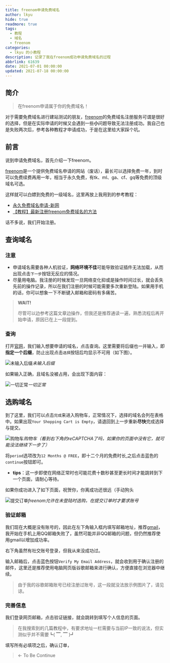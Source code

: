 ```yaml
---
title: freenom申请免费域名
author: lkyu
hide: true
readmore: true
tags:
  - 教程
  - 域名
  - freenom
categories:
  - lkyu 的小教程
description: 记录了我在freenom成功申请免费域名的过程
abbrlink: 61639
date: 2021-07-01 00:00:00
updated: 2021-07-18 00:00:00
---
```

## 简介

> 在freenom申请属于你的免费域名！  

对于需要免费域名进行建站测试的朋友，[freenom](https://www.freenom.com/)的免费域名注册服务可谓是很好的选择，但是在实际申请的时候又会遇到一些**小**问题导致无法注册成功。我自己也是失败两次后，参考各种教程才申请成功，于是在这里给大家踩个坑。

<!-- more -->

## 前言

说到申请免费域名，首先介绍一下freenom。

[freenom](https://www.freenom.com/)是一个提供免费域名申请的网站（废话），最长可以选择免费一年，到时可以免费续费再用一年，相当于永久免费，有tk、ml、ga、cf、gq等免费的顶级域名可选。

这样就可以白嫖到免费的一级域名，这里再放上我用到的参考教程：

- [永久免费域名申请-新网](http://www.xinnet.com/xinnews/domain/40047.html)
- [【教程】最新注册freenom免费域名的方法](https://zhuanlan.zhihu.com/p/115535965)

话不多说，我们开始注册。

## 查询域名

### **注意**

- 申请域名需要各种人机验证，**网络环境不佳**可能导致验证插件无法加载，从而出现点击`下一步`按钮无反应的情况。
- 尽量用电脑。我注册的时候发现一旦网络变化抑或是操作时间过长，就会丢失先前的操作记录，所以在我们注册的时候可能需要多次重新登陆。如果用手机的话，你可以想象一下不断键入邮箱和密码有多痛苦。

> **WAIT!**
>
>尽管可以边参考这篇文章边操作，但我还是推荐通读一遍，熟悉流程后再开始申请，原因已在上一段提到。

### 查询

打开[官网](https://www.freenom.com/)，我们输入想要申请的域名，点击查询。这里需要将后缀也一并输入，即**指定一个后缀**，防止出现点击`选择`按钮后均显示不可用（如下图）。

![未输入后缀](https://pic.imgdb.cn/item/60e143995132923bf844dfee.jpg)_未输入后缀_

如果输入正确，且域名没被占用，会出现下面内容：

![一切正常](https://pic.imgdb.cn/item/60e14c5c5132923bf88e948c.jpg)_一切正常_

## 选购域名

到了这里，我们可以点击`完成`来进入购物车，正常情况下，选择的域名会列在表格中。如果出现`Your Shopping Cart is Empty`，请退回到上一步重新**尽快**完成选择与提交。

![购物车](https://pic.imgdb.cn/item/60e152665132923bf8c50346.jpg)_购物车（看到右下角的reCAPTCHA了吗，如果你的页面中没有它，就可能没法继续下一步了）_

将`period`选项改为`12 Months @ FREE`，即十二个月的免费时长,之后点击蓝色的`continue`按钮即可。

- **tips**：这一步即使在网络正常时也可能花费十数秒甚至更长时间才能跳转到下一个页面，请耐心等待。

如果你成功进入了如下页面，祝贺你，你离成功还很远（手动狗头

![提交订单](https://pic.imgdb.cn/item/60e165495132923bf8705d49.jpg)_freenom允许在未登陆时选购，在提交订单时才要求账号_

### 验证邮箱

我们现在大概是没有账号的，因此在左下角输入框内填写邮箱地址，推荐[gmail](gmail.com)，我开始在手机上用QQ邮箱失败了，虽然可能并非QQ邮箱的问题，但仍然推荐使用gmail以增加成功率。

右下角虽然有社交账号登录，但我从来没成功过。

输入邮箱后，点击蓝色按钮`Verify My Email Address`，就会收到用于确认注册的邮件，这里还是推荐使用电脑网页版谷歌邮箱来进行确认，方便直接在浏览器中继续。

> 由于我的谷歌邮箱账号已经注册过账号，这一段就没法放示例图片了，请见谅。

### 完善信息

我们登录网页邮箱，点击验证链接，就会跳转到填写个人信息的页面。

> 在我搜索到的几篇教程中，有要求地址一栏需要与当前IP一致的说法，但实测似乎并不需要┗( ▔, ▔ )┛

填写所有必填项之后，确认订单，

> ← To Be Continue
